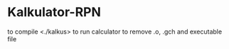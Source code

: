 # Kalkulator-RPN
 <make> to compile
 <./kalkus> to run calculator
 <make clean> to remove .o, .gch and executable file 
